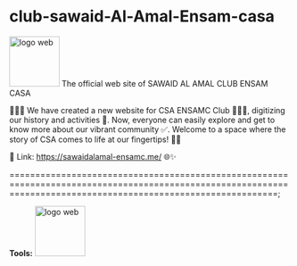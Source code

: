 # club-sawaid-Al-Amal-Ensam-casa
<img src="https://github.com/AyoubElmortaji/club-sawaid-Al-Amal-Ensam-casa/assets/88349298/3717271f-29fe-46e0-9664-d81c3cb09d77" alt="logo web" width="90" height="auto">
The official web site of SAWAID AL AMAL CLUB ENSAM CASA

🌟✨🎉 We have created a new website for CSA ENSAMC Club 💚🧡💛, digitizing our history and activities 💾. Now, everyone can easily explore and get to know more about our vibrant community ✅. Welcome to a space where the story of CSA comes to life at our fingertips! 🚀🌐

🔴 Link: https://sawaidalamal-ensamc.me/ 🌐✨

================================================================================================================================================================;

<b>Tools:</b>
<img src="[https://github.com/AyoubElmortaji/club-sawaid-Al-Amal-Ensam-casa/assets/88349298/7221b23d-57a3-4af9-9517-d89642352839](https://www.google.com/url?sa=i&url=https%3A%2F%2Fnohat.cc%2Ff%2Fhtml-5-icon-html5-css3-logo-png%2Fm2i8G6K9Z5i8H7N4-202208012133.html&psig=AOvVaw28QnRofKhIrqLFb-3ffQ_O&ust=1710542980189000&source=images&cd=vfe&opi=89978449&ved=0CBMQjRxqFwoTCLiBoqfr9IQDFQAAAAAdAAAAABAE)https://www.google.com/url?sa=i&url=https%3A%2F%2Fnohat.cc%2Ff%2Fhtml-5-icon-html5-css3-logo-png%2Fm2i8G6K9Z5i8H7N4-202208012133.html&psig=AOvVaw28QnRofKhIrqLFb-3ffQ_O&ust=1710542980189000&source=images&cd=vfe&opi=89978449&ved=0CBMQjRxqFwoTCLiBoqfr9IQDFQAAAAAdAAAAABAE"
 alt="logo web" width="90" height="auto">






